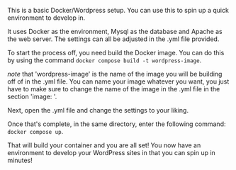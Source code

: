 This is a basic Docker/Wordpress setup. You can use this to spin up a quick environment to develop in.

It uses Docker as the environment, Mysql as the database and Apache as the web server. The settings can all be adjusted in the .yml file provided.

To start the process off, you need build the Docker image. You can do this by using the command `docker compose build -t wordpress-image`. 

*note* that
'wordpress-image' is the name of the image you will be building off of in the .yml file. You can name your image whatever you want, you just have to make sure to change the name of the image in the .yml file in the section 'image: <image-name>'. 

Next, open the .yml file and change the settings to your liking.

Once that's complete, in the same directory, enter the following command: `docker compose up`.

That will build your container and you are all set! You now have an environment to develop your WordPress sites in that you can spin up in minutes! 

